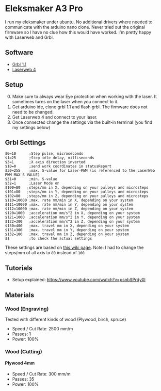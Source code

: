 # Eleksmaker A3 Pro

I run my eleksmaker under ubuntu. No additional drivers where needed to communicate with the arduino nano clone.
Never tried out the original firmware so I have no clue how this would have worked.
I'm pretty happy with Laserweb and Grbl.

## Software
- [Grbl 1.1](https://github.com/gnea/grbl)
- [Laserweb 4](https://github.com/LaserWeb/LaserWeb4)

## Setup
0. Make sure to always wear Eye protection when working with the laser. It sometimes turns on the laser when you connect to it.
1. Get arduino ide, clone grbl 1.1 and flash grbl. The firmware does not need to be changed.
2. Get Laserweb 4 and connect to your laser.
3. Once connected change the settings via the built-in terminal (you find my settings below)

## Grbl Settings

```
$0=10      ;Step pulse, microseconds
$1=25      ;Step idle delay, milliseconds
$3=1       ;X axis direction inverted
$10=0      ;send work coordinates in statusReport
$30=255    ;max. S-value for Laser-PWM (is referenced to the LaserWeb PWM MAX S VALUE)
$31=0      ;min. S-value
$32=1      ;Laser Mode on
$100=80   ;steps/mm in X, depending on your pulleys and microsteps
$101=80   ;steps/mm in Y, depending on your pulleys and microsteps
$102=80   ;steps/mm in Z, depending on your pulleys and microsteps
$110=10000 ;max. rate mm/min in X, depending on your system
$111=10000 ;max. rate mm/min in Y, depending on your system
$112=10000 ;max. rate mm/min in Z, depending on your system
$120=1000  ;acceleration mm/s^2 in X, depending on your system
$121=1000  ;acceleration mm/s^2 in Y, depending on your system
$122=300   ;acceleration mm/s^2 in Z, depending on your system
$130=400   ;max. travel mm in X, depending on your system
$131=300   ;max. travel mm in Y, depending on your system
$132=100   ;max. travel mm in Z, depending on your system
$$         ;to check the actual settings
```

These settings are based on [this wiki page](http://itink.it/wiki/doku.php?id=en:tinkering:laser:eleksmakera3pro).
Note: I had to change the steps/mm of all axis to `80` instead of `160`

## Tutorials
- Setup explained: https://www.youtube.com/watch?v=psnbSPrdy0I

## Materials

### Wood (Engraving)

Tested with different kinds of wood (Plywood, birch, spruce)

- Speed / Cut Rate: 2500 mm/m
- Passes: 1
- Power: 100%

### Wood (Cutting)

#### Plywood 4mm

- Speed / Cut Rate: 300 mm/m
- Passes: 35
- Power: 100%
